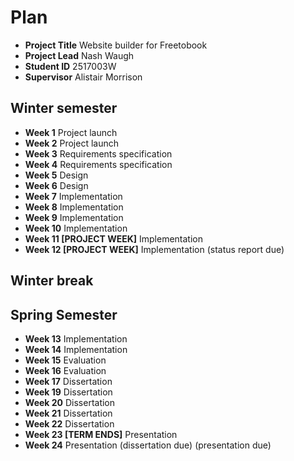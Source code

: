 # Plan

* **Project Title** Website builder for Freetobook
* **Project Lead** Nash Waugh
* **Student ID** 2517003W
* **Supervisor** Alistair Morrison

## Winter semester

*  **Week 1** Project launch
*  **Week 2** Project launch
*  **Week 3** Requirements specification
*  **Week 4** Requirements specification
*  **Week 5** Design
*  **Week 6** Design
*  **Week 7** Implementation
*  **Week 8** Implementation
*  **Week 9** Implementation
*  **Week 10** Implementation
*  **Week 11 [PROJECT WEEK]** Implementation
*  **Week 12 [PROJECT WEEK]** Implementation (status report due)

## Winter break

## Spring Semester

*  **Week 13** Implementation
*  **Week 14** Implementation
*  **Week 15** Evaluation
*  **Week 16** Evaluation
*  **Week 17** Dissertation
*  **Week 19** Dissertation
*  **Week 20** Dissertation
*  **Week 21** Dissertation
*  **Week 22** Dissertation
*  **Week 23 [TERM ENDS]** Presentation
*  **Week 24** Presentation (dissertation due) (presentation due)

